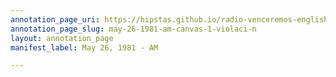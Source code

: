 ```yaml
---
annotation_page_uri: https://hipstas.github.io/radio-venceremos-english/annotations/may-26-1981-am-canvas-1-violaci-n.json
annotation_page_slug: may-26-1981-am-canvas-1-violaci-n
layout: annotation_page
manifest_label: May 26, 1981 - AM

---
```

